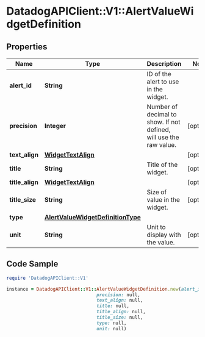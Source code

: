 # DatadogAPIClient::V1::AlertValueWidgetDefinition

## Properties

Name | Type | Description | Notes
------------ | ------------- | ------------- | -------------
**alert_id** | **String** | ID of the alert to use in the widget. | 
**precision** | **Integer** | Number of decimal to show. If not defined, will use the raw value. | [optional] 
**text_align** | [**WidgetTextAlign**](WidgetTextAlign.md) |  | [optional] 
**title** | **String** | Title of the widget. | [optional] 
**title_align** | [**WidgetTextAlign**](WidgetTextAlign.md) |  | [optional] 
**title_size** | **String** | Size of value in the widget. | [optional] 
**type** | [**AlertValueWidgetDefinitionType**](AlertValueWidgetDefinitionType.md) |  | 
**unit** | **String** | Unit to display with the value. | [optional] 

## Code Sample

```ruby
require 'DatadogAPIClient::V1'

instance = DatadogAPIClient::V1::AlertValueWidgetDefinition.new(alert_id: null,
                                 precision: null,
                                 text_align: null,
                                 title: null,
                                 title_align: null,
                                 title_size: null,
                                 type: null,
                                 unit: null)
```


